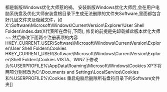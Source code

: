 都是新版Windows优化大师惹的祸。 安装新版Windows优化大师后,会在用户电脑系统盘及优化大师安装盘根目录下生成无法删除的文件夹Software,里面都包含好几层文件夹及隐藏文件，如X:\Software\Microsoft\Windows\CurrentVersion\Explorer\User Shell Folders\index.dat(X代表所在盘符,下同), 修复的前提是先卸载掉此版本优化大师~~ 然后修改下面两个注册表项的内容 HKEY_CURRENT_USER\Software\Microsoft\Windows\CurrentVersion\Explorer\User Shell Folders\Cookies HKEY_CURRENT_USER\Software\Microsoft\Windows\CurrentVersion\Explorer\Shell Folders\Cookies VISTA、WIN7下修改为%USERPROFILE%\AppData\Roaming\Microsoft\Windows\Cookies XP下将两项分别修改为C:\Documents and Settings\LocalService\Cookies和%USERPROFILE%\Cookies 重启电脑后删除所有盘符目录下的Software文件夹]]